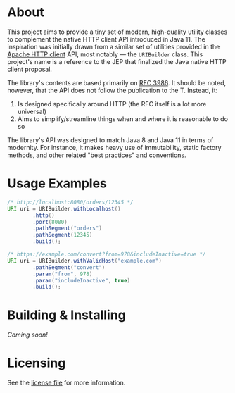 # About
This project aims to provide a tiny set of modern, high-quality utility classes to complement the native HTTP client API
introduced in Java 11. The inspiration was initially drawn from a similar set of utilities provided in the
[Apache HTTP client](https://hc.apache.org/index.html) API, most notably — the `URIBuilder` class. This project's name
is a reference to the JEP that finalized the Java native HTTP client proposal.

The library's contents are based primarily on [RFC 3986](https://www.rfc-editor.org/rfc/rfc3986). It should be noted,
however, that the API does not follow the publication to the T. Instead, it:
1. Is designed specifically around HTTP (the RFC itself is a lot more universal)
2. Aims to simplify/streamline things when and where it is reasonable to do so

The library's API was designed to match Java 8 and Java 11 in terms of modernity. For instance, it makes heavy use of
immutability, static factory methods, and other related "best practices" and conventions. 

# Usage Examples
```java
/* http://localhost:8080/orders/12345 */
URI uri = URIBuilder.withLocalhost()
        .http()
        .port(8080)
        .pathSegment("orders")
        .pathSegment(12345)
        .build();
```

```java
/* https://example.com/convert?from=978&includeInactive=true */
URI uri = URIBuilder.withValidHost("example.com")
        .pathSegment("convert")
        .param("from", 978)
        .param("includeInactive", true)
        .build();
```

# Building & Installing
*Coming soon!*

# Licensing
See the [license file](LICENSE) for more information.
